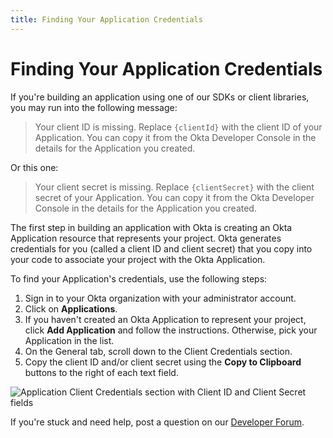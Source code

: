 ```yaml
---
title: Finding Your Application Credentials
---
```


# Finding Your Application Credentials

If you're building an application using one of our SDKs or client libraries, you may run into the following message:

> Your client ID is missing. Replace `{clientId}` with the client ID of your Application. You can copy it from the Okta Developer Console in the details for the Application you created.

Or this one:

> Your client secret is missing. Replace `{clientSecret}` with the client secret of your Application. You can copy it from the Okta Developer Console in the details for the Application you created.

The first step in building an application with Okta is creating an Okta Application resource that represents your project. Okta generates credentials for you (called a client ID and client secret) that you copy into your code to associate your project with the Okta Application.

To find your Application's credentials, use the following steps:

1. Sign in to your Okta organization with your administrator account.
2. Click on **Applications**.
3. If you haven't created an Okta Application to represent your project, click **Add Application** and follow the instructions. Otherwise, pick your Application in the list.
4. On the General tab, scroll down to the Client Credentials section.
5. Copy the client ID and/or client secret using the **Copy to Clipboard** buttons to the right of each text field.

![Application Client Credentials section with Client ID and Client Secret fields](/img/app-client-credentials-section.png "Application Client Credentials section with Client ID and Client Secret fields")

If you're stuck and need help, post a question on our [Developer Forum](https://devforum.okta.com).

